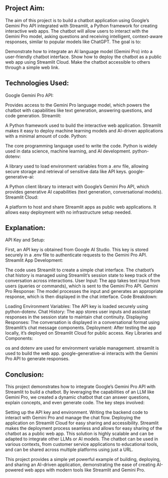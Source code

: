 ## Project Aim:
The aim of this project is to build a chatbot application using Google’s Gemini Pro API integrated with Streamlit, a Python framework for creating interactive web apps. The chatbot will allow users to interact with the Gemini Pro model, asking questions and receiving intelligent, context-aware responses, similar to popular models like ChatGPT. The goal is to:

Demonstrate how to integrate an AI language model (Gemini Pro) into a user-friendly chatbot interface.
Show how to deploy the chatbot as a public web app using Streamlit Cloud.
Make the chatbot accessible to others through a simple web link.
## Technologies Used:
Google Gemini Pro API:

Provides access to the Gemini Pro language model, which powers the chatbot with capabilities like text generation, answering questions, and code generation.
Streamlit:

A Python framework used to build the interactive web application. Streamlit makes it easy to deploy machine learning models and AI-driven applications with a minimal amount of code.
Python:

The core programming language used to write the code. Python is widely used in data science, machine learning, and AI development.
python-dotenv:

A library used to load environment variables from a .env file, allowing secure storage and retrieval of sensitive data like API keys.
google-generative-ai:

A Python client library to interact with Google’s Gemini Pro API, which provides generative AI capabilities (text generation, conversational models).
Streamlit Cloud:

A platform to host and share Streamlit apps as public web applications. It allows easy deployment with no infrastructure setup needed.
## Explanation:
API Key and Setup:

First, an API key is obtained from Google AI Studio. This key is stored securely in a .env file to authenticate requests to the Gemini Pro API.
Streamlit App Development:

The code uses Streamlit to create a simple chat interface.
The chatbot’s chat history is managed using Streamlit’s session state to keep track of the conversation across interactions.
User Input: The app takes text input from users (queries or commands), which is sent to the Gemini Pro API.
Gemini Pro Response: The model processes the input and generates an appropriate response, which is then displayed in the chat interface.
Code Breakdown:

Loading Environment Variables: The API key is loaded securely using python-dotenv.
Chat History: The app stores user inputs and assistant responses in the session state to maintain chat continuity.
Displaying Responses: The conversation is displayed in a conversational format using Streamlit’s chat message components.
Deployment: After testing the app locally, it’s deployed on Streamlit Cloud for public access.
Key Libraries and Components:

os and dotenv are used for environment variable management.
streamlit is used to build the web app.
google-generative-ai interacts with the Gemini Pro API to generate responses.
## Conclusion:
This project demonstrates how to integrate Google’s Gemini Pro API with Streamlit to build a chatbot. By leveraging the capabilities of an LLM like Gemini Pro, we created a dynamic chatbot that can answer questions, explain concepts, and even generate code. The key steps involved:

Setting up the API key and environment.
Writing the backend code to interact with Gemini Pro and manage the chat flow.
Deploying the application on Streamlit Cloud for easy sharing and accessibility.
Streamlit makes the deployment process seamless and allows for easy sharing of the chatbot as a public web app. This solution is highly scalable and can be adapted to integrate other LLMs or AI models. The chatbot can be used in various contexts, from customer service applications to educational tools, and can be shared across multiple platforms using just a URL.

This project provides a simple yet powerful example of building, deploying, and sharing an AI-driven application, demonstrating the ease of creating AI-powered web apps with modern tools like Streamlit and Gemini Pro.
